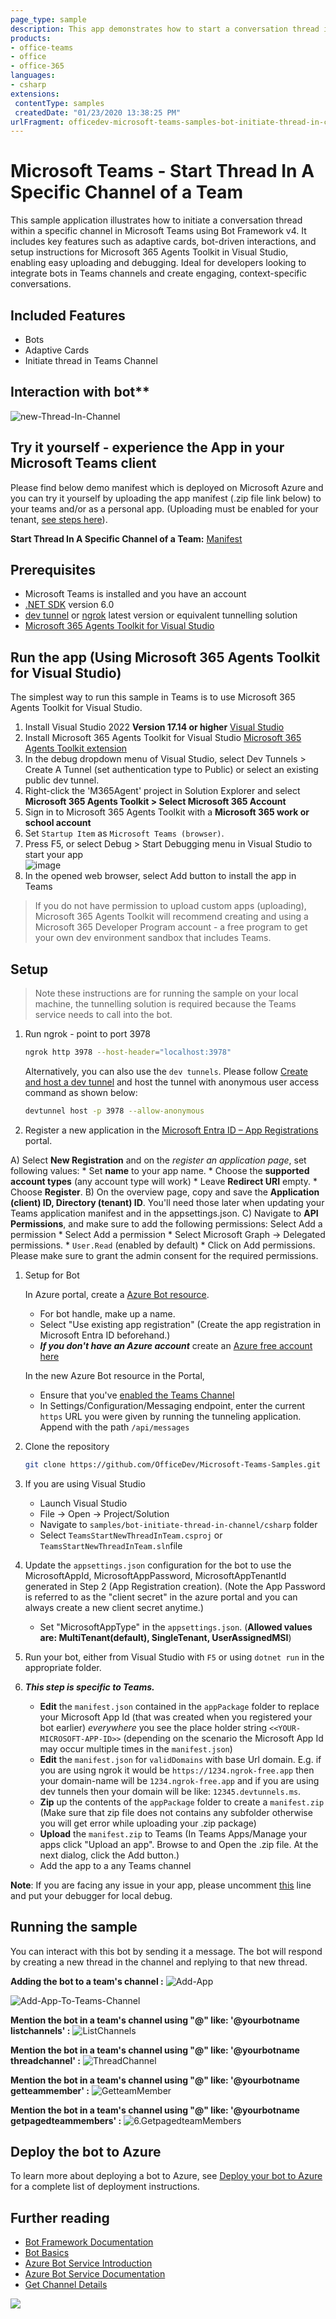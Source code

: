 ```yaml
---
page_type: sample
description: This app demonstrates how to start a conversation thread in a specific Teams channel using Bot Framework v4.
products:
- office-teams
- office
- office-365
languages:
- csharp
extensions:
 contentType: samples
 createdDate: "01/23/2020 13:38:25 PM"
urlFragment: officedev-microsoft-teams-samples-bot-initiate-thread-in-channel-csharp
---
```

# Microsoft Teams - Start Thread In A Specific Channel of a Team

This sample application illustrates how to initiate a conversation thread within a specific channel in Microsoft Teams using Bot Framework v4. It includes key features such as adaptive cards, bot-driven interactions, and setup instructions for Microsoft 365 Agents Toolkit in Visual Studio, enabling easy uploading and debugging. Ideal for developers looking to integrate bots in Teams channels and create engaging, context-specific conversations.

## Included Features
* Bots
* Adaptive Cards
* Initiate thread in Teams Channel

## Interaction with bot**
![new-Thread-In-Channel ](Images/new-Thread-In-Channel.gif)

## Try it yourself - experience the App in your Microsoft Teams client
Please find below demo manifest which is deployed on Microsoft Azure and you can try it yourself by uploading the app manifest (.zip file link below) to your teams and/or as a personal app. (Uploading must be enabled for your tenant, [see steps here](https://docs.microsoft.com/microsoftteams/platform/concepts/build-and-test/prepare-your-o365-tenant#enable-custom-teams-apps-and-turn-on-custom-app-uploading)).

**Start Thread In A Specific Channel of a Team:** [Manifest](/samples/bot-initiate-thread-in-channel/csharp/demo-manifest/bot-initiate-thread-in-channel.zip)

## Prerequisites

- Microsoft Teams is installed and you have an account
- [.NET SDK](https://dotnet.microsoft.com/download) version 6.0
- [dev tunnel](https://learn.microsoft.com/en-us/azure/developer/dev-tunnels/get-started?tabs=windows) or [ngrok](https://ngrok.com/) latest version or equivalent tunnelling solution
- [Microsoft 365 Agents Toolkit for Visual Studio](https://learn.microsoft.com/en-us/microsoftteams/platform/toolkit/toolkit-v4/install-teams-toolkit-vs?pivots=visual-studio-v17-7)

## Run the app (Using Microsoft 365 Agents Toolkit for Visual Studio)

The simplest way to run this sample in Teams is to use Microsoft 365 Agents Toolkit for Visual Studio.
1. Install Visual Studio 2022 **Version 17.14 or higher** [Visual Studio](https://visualstudio.microsoft.com/downloads/)
1. Install Microsoft 365 Agents Toolkit for Visual Studio [Microsoft 365 Agents Toolkit extension](https://learn.microsoft.com/en-us/microsoftteams/platform/toolkit/toolkit-v4/install-teams-toolkit-vs?pivots=visual-studio-v17-7)
1. In the debug dropdown menu of Visual Studio, select Dev Tunnels > Create A Tunnel (set authentication type to Public) or select an existing public dev tunnel.
1. Right-click the 'M365Agent' project in Solution Explorer and select **Microsoft 365 Agents Toolkit > Select Microsoft 365 Account**
1. Sign in to Microsoft 365 Agents Toolkit with a **Microsoft 365 work or school account**
1. Set `Startup Item` as `Microsoft Teams (browser)`.
1. Press F5, or select Debug > Start Debugging menu in Visual Studio to start your app
</br>![image](https://raw.githubusercontent.com/OfficeDev/TeamsFx/dev/docs/images/visualstudio/debug/debug-button.png)
1. In the opened web browser, select Add button to install the app in Teams
> If you do not have permission to upload custom apps (uploading), Microsoft 365 Agents Toolkit will recommend creating and using a Microsoft 365 Developer Program account - a free program to get your own dev environment sandbox that includes Teams.

## Setup

> Note these instructions are for running the sample on your local machine, the tunnelling solution is required because
the Teams service needs to call into the bot.

1) Run ngrok - point to port 3978

   ```bash
   ngrok http 3978 --host-header="localhost:3978"
   ```  

   Alternatively, you can also use the `dev tunnels`. Please follow [Create and host a dev tunnel](https://learn.microsoft.com/en-us/azure/developer/dev-tunnels/get-started?tabs=windows) and host the tunnel with anonymous user access command as shown below:

   ```bash
   devtunnel host -p 3978 --allow-anonymous
   ```

1) Register a new application in the [Microsoft Entra ID – App Registrations](https://go.microsoft.com/fwlink/?linkid=2083908) portal.
  
  A) Select **New Registration** and on the *register an application page*, set following values:
      * Set **name** to your app name.
      * Choose the **supported account types** (any account type will work)
      * Leave **Redirect URI** empty.
      * Choose **Register**.
  B) On the overview page, copy and save the **Application (client) ID, Directory (tenant) ID**. You'll need those later when updating your Teams application manifest and in the appsettings.json.
  C) Navigate to **API Permissions**, and make sure to add the following permissions:
   Select Add a permission
      * Select Add a permission
      * Select Microsoft Graph -\> Delegated permissions.
      * `User.Read` (enabled by default)
      * Click on Add permissions. Please make sure to grant the admin consent for the required permissions.

1) Setup for Bot

   In Azure portal, create a [Azure Bot resource](https://docs.microsoft.com/azure/bot-service/bot-service-quickstart-registration).
    - For bot handle, make up a name.
    - Select "Use existing app registration" (Create the app registration in Microsoft Entra ID beforehand.)
    - __*If you don't have an Azure account*__ create an [Azure free account here](https://azure.microsoft.com/free/)
    
   In the new Azure Bot resource in the Portal, 
    - Ensure that you've [enabled the Teams Channel](https://learn.microsoft.com/azure/bot-service/channel-connect-teams?view=azure-bot-service-4.0)
    - In Settings/Configuration/Messaging endpoint, enter the current `https` URL you were given by running the tunneling application. Append with the path `/api/messages`

1) Clone the repository

    ```bash
    git clone https://github.com/OfficeDev/Microsoft-Teams-Samples.git
    ```

1) If you are using Visual Studio
   - Launch Visual Studio
   - File -> Open -> Project/Solution
   - Navigate to `samples/bot-initiate-thread-in-channel/csharp` folder
   - Select `TeamsStartNewThreadInTeam.csproj` or `TeamsStartNewThreadInTeam.sln`file

1) Update the `appsettings.json` configuration for the bot to use the MicrosoftAppId, MicrosoftAppPassword, MicrosoftAppTenantId generated in Step 2 (App Registration creation). (Note the App Password is referred to as the "client secret" in the azure portal and you can always create a new client secret anytime.)
    - Set "MicrosoftAppType" in the `appsettings.json`. (**Allowed values are: MultiTenant(default), SingleTenant, UserAssignedMSI**)

1) Run your bot, either from Visual Studio with `F5` or using `dotnet run` in the appropriate folder.

1) __*This step is specific to Teams.*__
    - **Edit** the `manifest.json` contained in the  `appPackage` folder to replace your Microsoft App Id (that was created when you registered your bot earlier) *everywhere* you see the place holder string `<<YOUR-MICROSOFT-APP-ID>>` (depending on the scenario the Microsoft App Id may occur multiple times in the `manifest.json`)
    - **Edit** the `manifest.json` for `validDomains` with base Url domain. E.g. if you are using ngrok it would be `https://1234.ngrok-free.app` then your domain-name will be `1234.ngrok-free.app` and if you are using dev tunnels then your domain will be like: `12345.devtunnels.ms`.
    - **Zip** up the contents of the `appPackage` folder to create a `manifest.zip` (Make sure that zip file does not contains any subfolder otherwise you will get error while uploading your .zip package)
    - **Upload** the `manifest.zip` to Teams (In Teams Apps/Manage your apps click "Upload an app". Browse to and Open the .zip file. At the next dialog, click the Add button.)
    - Add the app to a any Teams channel

**Note**: If you are facing any issue in your app, please uncomment [this](https://github.com/OfficeDev/Microsoft-Teams-Samples/blob/main/samples/bot-initiate-thread-in-channel/csharp/AdapterWithErrorHandler.cs#L25) line and put your debugger for local debug.

## Running the sample

You can interact with this bot by sending it a message. The bot will respond by creating a new thread in the channel and replying to that new thread.

**Adding the bot to a team's channel :**
![Add-App](Images/1.Install.png)

![Add-App-To-Teams-Channel](Images/2.SelectTeams.png)

**Mention the bot in a team's channel using "@" like: '@yourbotname listchannels' :**
![ListChannels](Images/3.ListChannels.png)

**Mention the bot in a team's channel using "@" like: '@yourbotname threadchannel' :**
![ThreadChannel](Images/4.ThreadChannel.png)

**Mention the bot in a team's channel using "@" like: '@yourbotname getteammember' :**
![GetteamMember](Images/5.GetteamMember.png)

**Mention the bot in a team's channel using "@" like: '@yourbotname getpagedteammembers' :**
![6.GetpagedteamMembers](Images/6.GetpagedteamMembers.png)

## Deploy the bot to Azure

To learn more about deploying a bot to Azure, see [Deploy your bot to Azure](https://aka.ms/azuredeployment) for a complete list of deployment instructions.

## Further reading

- [Bot Framework Documentation](https://docs.botframework.com)
- [Bot Basics](https://docs.microsoft.com/azure/bot-service/bot-builder-basics?view=azure-bot-service-4.0)
- [Azure Bot Service Introduction](https://docs.microsoft.com/azure/bot-service/bot-service-overview-introduction?view=azure-bot-service-4.0)
- [Azure Bot Service Documentation](https://docs.microsoft.com/azure/bot-service/?view=azure-bot-service-4.0)
- [Get Channel Details](https://learn.microsoft.com/en-us/microsoftteams/platform/bots/how-to/get-teams-context?tabs=dotnet#get-the-list-of-channels-in-a-team)


<img src="https://pnptelemetry.azurewebsites.net/microsoft-teams-samples/samples/bot-initiate-thread-in-channel-csharp" />